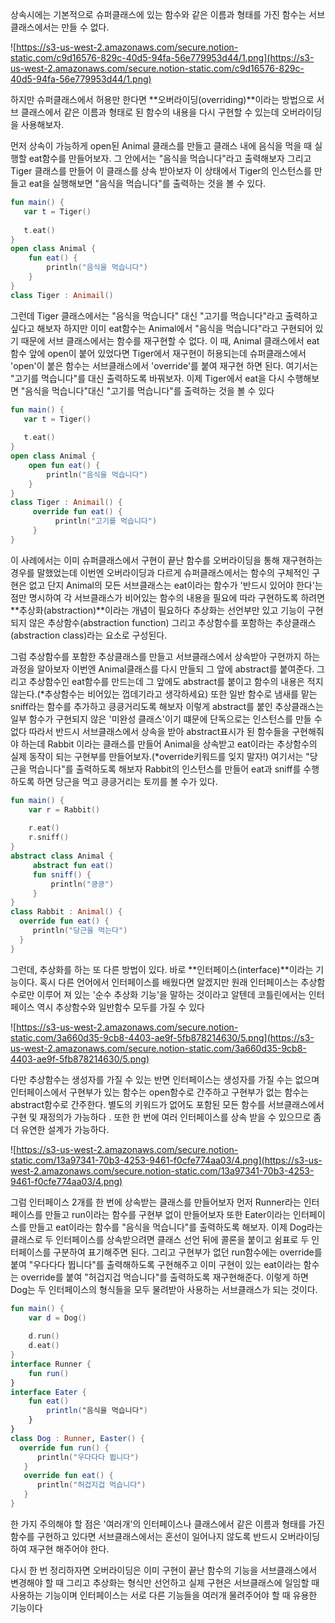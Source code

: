 상속시에는 기본적으로 슈퍼클래스에 있는 함수와 같은 이름과 형태를 가진 함수는 서브 클래스에서는 만들 수 없다.

![https://s3-us-west-2.amazonaws.com/secure.notion-static.com/c9d16576-829c-40d5-94fa-56e779953d44/1.png](https://s3-us-west-2.amazonaws.com/secure.notion-static.com/c9d16576-829c-40d5-94fa-56e779953d44/1.png)

하지만 슈퍼클래스에서 허용만 한다면 **오버라이딩(overriding)**이라는 방법으로 서브 클래스에서 같은 이름과 형태로 된 함수의 내용을 다시 구현할 수 있는데 오버라이딩을 사용해보자.

먼저 상속이 가능하게 open된 Animal 클래스를 만들고 클래스 내에 음식을 먹을 때 실행할 eat함수를 만들어보자. 그 안에서는 "음식을 먹습니다"라고 출력해보자 그리고 Tiger 클래스를 만들어 이 클래스를 상속 받아보자 이 상태에서 Tiger의 인스턴스를 만들고 eat을 실행해보면 "음식을 먹습니다"를 출력하는 것을 볼 수 있다.

```kotlin
fun main() {
   var t = Tiger()
   
   t.eat()
}
open class Animal {
    fun eat() {
        println("음식을 먹습니다")
    }
}
class Tiger : Animail()
```

그런데 Tiger 클래스에서는 "음식을 먹습니다" 대신 "고기를 먹습니다"라고 출력하고 싶다고 해보자 하지만 이미 eat함수는 Animal에서 "음식을 먹습니다"라고 구현되어 있기 때문에 서브 클래스에서는 함수를 재구현할 수 없다. 이 때, Animal 클래스에서 eat함수 앞에 open이 붙어 있었다면 Tiger에서 재구현이 허용되는데 슈퍼클래스에서 'open'이 붙은 함수는 서브클래스에서 'override'를 붙여 재구현 하면 된다. 여기서는 "고기를 먹습니다"를 대신 출력하도록 바꿔보자. 이제 Tiger에서 eat을 다시 수행해보면 "음식을 먹습니다"대신 "고기를 먹습니다"를 출력하는 것을 볼 수 있다

```kotlin
fun main() {
   var t = Tiger()
   
   t.eat()
}
open class Animal {
    open fun eat() {
        println("음식을 먹습니다")
    }
}
class Tiger : Animail() {
     override fun eat() {
          println("고기를 먹습니다")
     }
}
```

이 사례에서는 이미 슈퍼클래스에서 구현이  끝난 함수를 오버라이딩을 통해 재구현하는 경우를 말했었는데 이번엔 오버라이딩과 다르게 슈퍼클래스에서는 함수의 구체적인 구현은 없고 단지 Animal의 모든 서브클래스는 eat이라는 함수가 '반드시 있어야 한다'는 점만 명시하여 각 서브클래스가 비어있는 함수의 내용을 필요에 따라 구현하도록 하려면 **추상화(abstraction)**이라는 개념이 필요하다 추상화는 선언부만 있고 기능이 구현되지 않은 추상함수(abstraction function) 그리고 추상함수를 포함하는 추상클래스(abstraction class)라는 요소로 구성된다.

그럼 추상함수를 포함한 추상클래스를 만들고 서브클래스에서 상속받아 구현까지 하는 과정을 알아보자 이번엔 Animal클래스를 다시 만들되 그 앞에 abstract를 붙여준다. 그리고 추상함수인 eat함수를 만드는데 그 앞에도 abstract를 붙이고 함수의 내용은 적지 않는다.(*추상함수는 비어있는 껍데기라고 생각하세요) 또한 일반 함수로 냄새를 맡는 sniff라는 함수를 추가하고 킁킁거리도록 해보자 이렇게 abstract를 붙인 추상클래스는 일부 함수가 구현되지 않은 '미완성 클래스'이기 떄문에 단독으로는 인스턴스를 만들 수 없다 따라서 반드시 서브클래스에서 상속을 받아 abstract표시가 된 함수들을 구현해줘야 하는데 Rabbit 이라는 클래스를 만들어 Animal을 상속받고 eat이라는 추상함수의 실제 동작이 되는 구현부를 만들어보자.(*override키워드를 잊지 말자!) 여기서는 "당근을 먹습니다"를 출력하도록 해보자 Rabbit의 인스턴스를 만들어 eat과 sniff를 수행하도록 하면 당근을 먹고 킁킁거리는 토끼를 볼 수가 있다.

```kotlin
fun main() {
    var r = Rabbit()
    
    r.eat()
    r.sniff()
}
abstract class Animal {
     abstract fun eat()
     fun sniff() {
         println("킁킁")
     }
}
class Rabbit : Animal() {
  override fun eat() {
     println("당근을 먹는다")
  }
}
```

그런데, 추상화를 하는 또 다른 방법이 있다. 바로 **인터페이스(interface)**이라는 기능이다. 혹시 다른 언어에서 인터페이스를 배웠다면 알겠지만 원래 인터페이스는 추상함수로만 이루어 져 있는 '순수 추상화 기능'을 말하는 것이라고 알텐데 코틀린에서는 인터페이스 역시 추상함수와 일반함수 모두를 가질 수 있다

![https://s3-us-west-2.amazonaws.com/secure.notion-static.com/3a660d35-9cb8-4403-ae9f-5fb878214630/5.png](https://s3-us-west-2.amazonaws.com/secure.notion-static.com/3a660d35-9cb8-4403-ae9f-5fb878214630/5.png)

다만 추상함수는 생성자를 가질 수 있는 반면 인터페이스는 생성자를 가질 수는 없으며 인터페이스에서 구현부가 있는 함수는 open함수로 간주하고 구현부가 없는 함수는 abstract함수로 간주한다. 별도의 키워드가 없어도 포함된 모든 함수를 서브클래스에서 구현 및 재정의가 가능하다 . 또한 한 번에 여러 인터페이스를 상속 받을 수 있으므로 좀 더 유연한 설계가 가능하다.

![https://s3-us-west-2.amazonaws.com/secure.notion-static.com/13a97341-70b3-4253-9461-f0cfe774aa03/4.png](https://s3-us-west-2.amazonaws.com/secure.notion-static.com/13a97341-70b3-4253-9461-f0cfe774aa03/4.png)

그럼 인터페이스 2개를 한 번에 상속받는 클래스를 만들어보자 먼저 Runner라는 인터페이스를 만들고 run이라는 함수를 구현부 없이 만들어보자 또한 Eater이라는 인터페이스를 만들고 eat이라는 함수를 "음식을 먹습니다"를 출력하도록 해보자. 이제  Dog라는 클래스로 두 인터페이스를 상속받으려면 클래스 선언 뒤에 콜론을 붙이고 쉼표로 두 인터페이스를 구분하여 표기해주면 된다. 그리고 구현부가 없던 run함수에는 override를 붙여 "우다다다 뜁니다"를 출력해하도록 구현해주고 이미 구현이 있는 eat이라는 함수는 override를 붙여 "허겁지겁 먹습니다"를 출력하도록 재구현해준다. 이렇게 하면 Dog는 두 인터페이스의 형식들을 모두 물려받아 사용하는 서브클래스가 되는 것이다.

```kotlin
fun main() {
    var d = Dog()
 
    d.run()
    d.eat()
}
interface Runner {
    fun run()
}
interface Eater {
    fun eat()
        println("음식을 먹습니다")
    }
}
class Dog : Runner, Easter() {
  override fun run() {
      println("우다다다 뜁니다")
   }
   override fun eat() {
      println("허겁지겁 먹습니다")
   }
}
```

한 가지 주의해야 할 점은 '여러개'의 인터페이스나 클래스에서 같은 이름과 형태를 가진 함수를 구현하고 있다면 서브클래스에서는 혼선이 일어나지 않도록 반드시 오버라이딩하여 재구현 해주어야 한다.

다시 한 번 정리하자면 오버라이딩은 이미 구현이 끝난 함수의 기능을 서브클래스에서 변경해야 할 때 그리고 추상화는 형식만 선언하고  실제 구현은 서브클래스에 일임할 때 사용하는 기능이며 인터페이스는 서로 다른 기능들을 여러개 물려주어야 할 때 유용한 기능이다